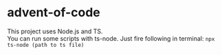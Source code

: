 # advent-of-code
This project uses Node.js and TS.  
You can run some scripts with ts-node. Just fire following in terminal: `npx ts-node (path to ts file)`
